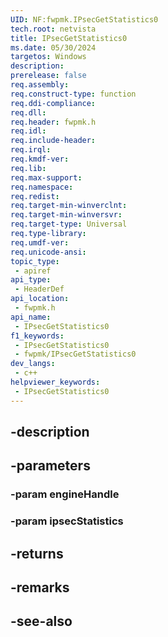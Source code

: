 ```yaml
---
UID: NF:fwpmk.IPsecGetStatistics0
tech.root: netvista
title: IPsecGetStatistics0
ms.date: 05/30/2024
targetos: Windows
description: 
prerelease: false
req.assembly: 
req.construct-type: function
req.ddi-compliance: 
req.dll: 
req.header: fwpmk.h
req.idl: 
req.include-header: 
req.irql: 
req.kmdf-ver: 
req.lib: 
req.max-support: 
req.namespace: 
req.redist: 
req.target-min-winverclnt: 
req.target-min-winversvr: 
req.target-type: Universal
req.type-library: 
req.umdf-ver: 
req.unicode-ansi: 
topic_type:
 - apiref
api_type:
 - HeaderDef
api_location:
 - fwpmk.h
api_name:
 - IPsecGetStatistics0
f1_keywords:
 - IPsecGetStatistics0
 - fwpmk/IPsecGetStatistics0
dev_langs:
 - c++
helpviewer_keywords:
 - IPsecGetStatistics0
---
```


## -description

## -parameters

### -param engineHandle

### -param ipsecStatistics

## -returns

## -remarks

## -see-also

